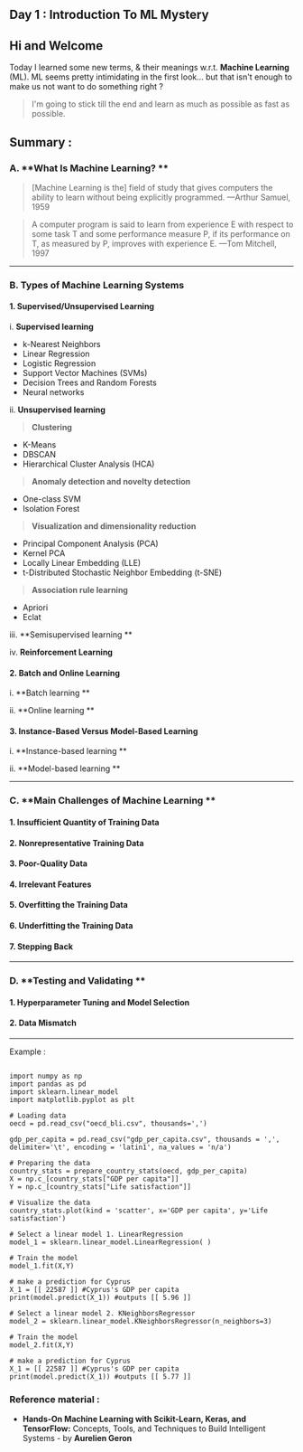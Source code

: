 ## Day 1 : Introduction To ML Mystery

## Hi and Welcome
Today I learned some new terms, & their meanings w.r.t. **Machine Learning** (ML).
ML seems pretty intimidating in the first look... but that isn't enough to make us not want to do something right ?

> I'm going to stick till the end and learn as much as possible as fast as possible.

## Summary :

### A. **What Is Machine Learning? **

> [Machine Learning is the] field of study that gives computers the ability to learn without being explicitly programmed. —Arthur Samuel, 1959 

> A computer program is said to learn from experience E with respect to some task T and some performance measure P, if its performance on T, as measured by P, improves with experience E. —Tom Mitchell, 1997 

---

### B. **Types of Machine Learning Systems** 

#### 1. Supervised/Unsupervised Learning

i. **Supervised learning**

- k-Nearest Neighbors
- Linear Regression
- Logistic Regression
- Support Vector Machines (SVMs)
- Decision Trees and Random Forests 
- Neural networks

ii. **Unsupervised learning**

> **Clustering**
- K-Means 
- DBSCAN 
- Hierarchical Cluster Analysis (HCA) 


> **Anomaly detection and novelty detection**
- One-class SVM 
- Isolation Forest 


> **Visualization and dimensionality reduction** 
- Principal Component Analysis (PCA) 
- Kernel PCA 
- Locally Linear Embedding (LLE) 
- t-Distributed Stochastic Neighbor Embedding (t-SNE) 


> **Association rule learning** 
- Apriori 
- Eclat

iii. **Semisupervised learning **

iv. **Reinforcement Learning**


#### 2. Batch and Online Learning

i. **Batch learning **

ii. **Online learning **

#### 3. Instance-Based Versus Model-Based Learning 

i. **Instance-based learning **

ii. **Model-based learning **

---

### C. **Main Challenges of Machine Learning **

#### 1. Insufficient Quantity of Training Data 

#### 2. Nonrepresentative Training Data 

#### 3. Poor-Quality Data

#### 4. Irrelevant Features 

#### 5. Overfitting the Training Data 

#### 6. Underfitting the Training Data 

#### 7. Stepping Back 

---

### D. **Testing and Validating **

#### 1. Hyperparameter Tuning and Model Selection 

#### 2. Data Mismatch 

---

Example :

```

import numpy as np
import pandas as pd
import sklearn.linear_model
import matplotlib.pyplot as plt

# Loading data
oecd = pd.read_csv("oecd_bli.csv", thousands=',')

gdp_per_capita = pd.read_csv("gdp_per_capita.csv", thousands = ',', delimiter='\t', encoding = 'latin1', na_values = 'n/a')

# Preparing the data
country_stats = prepare_country_stats(oecd, gdp_per_capita)
X = np.c_[country_stats["GDP per capita"]]
Y = np.c_[country_stats["Life satisfaction"]]

# Visualize the data
country_stats.plot(kind = 'scatter', x='GDP per capita', y='Life satisfaction')

# Select a linear model 1. LinearRegression
model_1 = sklearn.linear_model.LinearRegression( )

# Train the model
model_1.fit(X,Y)

# make a prediction for Cyprus
X_1 = [[ 22587 ]] #Cyprus's GDP per capita
print(model.predict(X_1)) #outputs [[ 5.96 ]]

# Select a linear model 2. KNeighborsRegressor
model_2 = sklearn.linear_model.KNeighborsRegressor(n_neighbors=3)

# Train the model
model_2.fit(X,Y)

# make a prediction for Cyprus
X_1 = [[ 22587 ]] #Cyprus's GDP per capita
print(model.predict(X_1)) #outputs [[ 5.77 ]]

``` 



### Reference material :

- **Hands-On Machine Learning with Scikit-Learn, Keras, and TensorFlow:** Concepts, Tools, and Techniques to Build Intelligent Systems - by **Aurelien Geron**